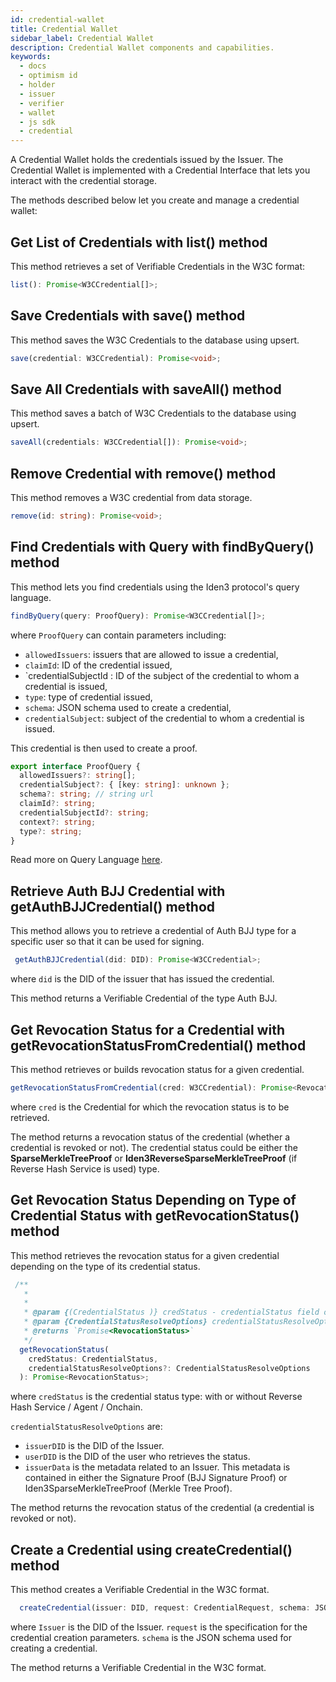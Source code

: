 ```yaml
---
id: credential-wallet
title: Credential Wallet
sidebar_label: Credential Wallet
description: Credential Wallet components and capabilities.
keywords:
  - docs
  - optimism id
  - holder
  - issuer
  - verifier
  - wallet
  - js sdk
  - credential
---
```


A Credential Wallet holds the credentials issued by the Issuer. The Credential Wallet is implemented with a Credential Interface that lets you interact with the credential storage.

The methods described below let you create and manage a credential wallet:

## Get List of Credentials with list() method

This method retrieves a set of Verifiable Credentials in the W3C format:

```typescript
list(): Promise<W3CCredential[]>;
```

## Save Credentials with save() method

This method saves the W3C Credentials to the database using upsert.

```typescript
save(credential: W3CCredential): Promise<void>;
```

## Save All Credentials with saveAll() method

This method saves a batch of W3C Credentials to the database using upsert.

```typescript
saveAll(credentials: W3CCredential[]): Promise<void>;
```

## Remove Credential with remove() method

This method removes a W3C credential from data storage.

```typescript
remove(id: string): Promise<void>;
```

## Find Credentials with Query with findByQuery() method

This method lets you find credentials using the Iden3 protocol's query language.

```typescript
findByQuery(query: ProofQuery): Promise<W3CCredential[]>;

```

where `ProofQuery` can contain parameters including:

- `allowedIssuers`: issuers that are allowed to issue a credential,
- `claimId`: ID of the credential issued,
- `credentialSubjectId : ID of the subject of the credential to whom a credential is issued,
- `type`: type of credential issued,
- `schema`: JSON schema used to create a credential,
- `credentialSubject`: subject of the credential to whom a credential is issued.

This credential is then used to create a proof.

```typescript
export interface ProofQuery {
  allowedIssuers?: string[];
  credentialSubject?: { [key: string]: unknown };
  schema?: string; // string url
  claimId?: string;
  credentialSubjectId?: string;
  context?: string;
  type?: string;
}
```

Read more on Query Language [here](https://docs.iden3.io/protocol/querylanguage/).

## Retrieve Auth BJJ Credential with getAuthBJJCredential() method

This method allows you to retrieve a credential of Auth BJJ type for a specific user so that it can be used for signing.

```typescript
 getAuthBJJCredential(did: DID): Promise<W3CCredential>;
```

where `did` is the DID of the issuer that has issued the credential.

This method returns a Verifiable Credential of the type Auth BJJ.

## Get Revocation Status for a Credential with getRevocationStatusFromCredential() method

This method retrieves or builds revocation status for a given credential.

```typescript
getRevocationStatusFromCredential(cred: W3CCredential): Promise<RevocationStatus>;
```

where `cred` is the Credential for which the revocation status is to be retrieved.

The method returns a revocation status of the credential (whether a credential is revoked or not). The credential status could be either the **SparseMerkleTreeProof** or **Iden3ReverseSparseMerkleTreeProof** (if Reverse Hash Service is used) type.

## Get Revocation Status Depending on Type of Credential Status with getRevocationStatus() method

This method retrieves the revocation status for a given credential depending on the type of its credential status.

```typescript
 /**
   *
   *
   * @param {(CredentialStatus )} credStatus - credentialStatus field of the Verifiable Credential.
   * @param {CredentialStatusResolveOptions} credentialStatusResolveOptions - options to resolve credential status
   * @returns `Promise<RevocationStatus>`
   */
  getRevocationStatus(
    credStatus: CredentialStatus,
    credentialStatusResolveOptions?: CredentialStatusResolveOptions
  ): Promise<RevocationStatus>;
```

where `credStatus` is the credential status type: with or without Reverse Hash Service / Agent / Onchain.

`credentialStatusResolveOptions` are:

- `issuerDID` is the DID of the Issuer.
- `userDID` is the DID of the user who retrieves the status.
- `issuerData` is the metadata related to an Issuer. This metadata is contained in either the Signature Proof (BJJ Signature Proof) or Iden3SparseMerkleTreeProof (Merkle Tree Proof).

The method returns the revocation status of the credential (a credential is revoked or not).

## Create a Credential using createCredential() method

This method creates a Verifiable Credential in the W3C format.

```typescript
  createCredential(issuer: DID, request: CredentialRequest, schema: JSONSchema): W3CCredential;
```

where `Issuer` is the DID of the Issuer.
`request` is the specification for the credential creation parameters.
`schema` is the JSON schema used for creating a credential.

The method returns a Verifiable Credential in the W3C format.
